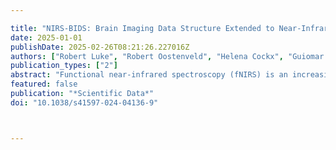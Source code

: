 ---
title: "NIRS-BIDS: Brain Imaging Data Structure Extended to Near-Infrared Spectroscopy"
date: 2025-01-01
publishDate: 2025-02-26T08:21:26.227016Z
authors: ["Robert Luke", "Robert Oostenveld", "Helena Cockx", "Guiomar Niso", "Maureen J Shader", "Felipe Orihuela-Espina", "Hamish Innes-Brown", "Stephen Tucker", "David Boas", "Meryem A. Yücel", "Remi Gau", "Taylor Salo", "Stefan Appelhoff", "Christopher J. Markiewicz", "David McAlpine", "The BIDS Maintainers", "Luca Pollonini"]
publication_types: ["2"]
abstract: "Functional near-infrared spectroscopy (fNIRS) is an increasingly popular neuroimaging technique that measures cortical hemodynamic activity in a non-invasive and portable fashion. Although the fNIRS community has been successful in disseminating open-source processing tools and a standard file format (SNIRF), reproducible research and sharing of fNIRS data amongst researchers has been hindered by a lack of standards and clarity over how study data should be organized and stored. This problem is not new in neuroimaging, and it became evident years ago with the proliferation of publicly available neuroimaging datasets. To solve this critical issue, the neuroimaging community created the Brain Imaging Data Structure (BIDS) that specifies standards for how datasets should be organized to facilitate sharing and reproducibility of science. Currently, BIDS supports dozens of neuroimaging modalities including MRI, EEG, MEG, PET, and many others. In this paper, we present the extension of BIDS for NIRS data alongside tools that may assist researchers in organizing existing and new data with the goal of promoting public disseminations of fNIRS datasets."
featured: false
publication: "*Scientific Data*"
doi: "10.1038/s41597-024-04136-9"


---
